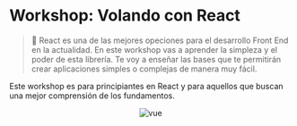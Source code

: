 # Workshop: Volando con React



> 🦅  React es una de las mejores opeciones para el desarrollo Front End en la actualidad. En este workshop vas a aprender la simpleza y el poder de esta librería. Te voy a enseñar las bases que te permitirán crear aplicaciones simples o complejas de manera muy fácil.

Este workshop es para principiantes en React y para aquellos que buscan una mejor comprensión de los fundamentos.


<p align="center">
 <img src="https://www.technoscore.com/images/services/react-js-icon.png" alt="vue">
</p>
